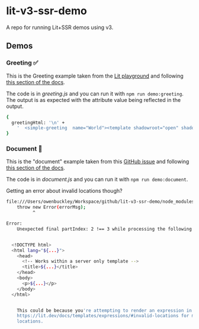 # lit-v3-ssr-demo

A repo for running Lit+SSR demos using v3.

## Demos

### Greeting ✅

This is the Greeting example taken from the [Lit playground](https://lit.dev/playground/) and following [this section of the docs](https://lit.dev/docs/ssr/server-usage/#rendering-templates).

The code is in _greeting.js_ and you can run it with `npm run demo:greeting`.  The output is as expected with the attribute value being reflected in the output.
```sh
{
  greetingHtml: '\n' +
    '  <simple-greeting  name="World"><template shadowroot="open" shadowrootmode="open"><style>p { color: blue }</style><!--lit-part EvGichL14uw=--><p>Hello, <!--lit-part-->World<!--/lit-part-->!</p><!--/lit-part--></template></simple-greeting>\n'
}
```

### Document 🚫

This is the "document" example taken from this [GitHub issue](https://github.com/lit/lit/issues/2441#issuecomment-1816903951) and following [this section of the docs](https://lit.dev/docs/ssr/server-usage/#collectresult()).

The code is in _document.js_ and you can run it with `npm run demo:document`.

Getting an error about invalid locations though?
```sh
file:///Users/owenbuckley/Workspace/github/lit-v3-ssr-demo/node_modules/@lit-labs/ssr/lib/render-value.js:605
    throw new Error(errorMsg);
          ^

Error:
    Unexpected final partIndex: 2 !== 3 while processing the following template:


  <!DOCTYPE html>
  <html lang="${...}">
    <head>
      <!-- Works within a server only template -->
      <title>${...}</title>
    </head>
    <body>
      <p>${...}</p>
    </body>
  </html>


    This could be because you're attempting to render an expression in an invalid location. See
    https://lit.dev/docs/templates/expressions/#invalid-locations for more information about invalid expression
    locations.
```